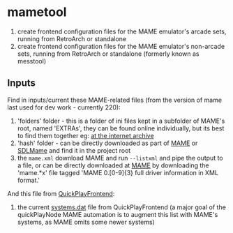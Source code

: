 # mametool
1) create frontend configuration files for the MAME emulator's arcade sets, running from RetroArch or standalone
2) create frontend configuration files for the MAME emulator's non-arcade sets, running from RetroArch or standalone (formerly known as  messtool)

## Inputs

Find in inputs/current these MAME-related files (from the version of mame last used for dev work - currently 220):

1. 'folders' folder - this is a folder of ini files kept in a subfolder of MAME's root, named 'EXTRAs', they can be found online individually, but its best to find them together eg: [at the internet archive](https://archive.org/details/MAME_0.185_EXTRAs)
2. 'hash' folder - can be directly downloaded as part of [MAME](http://mamedev.org/release.html) or [SDLMame](http://sdlmame.lngn.net/) and find it in the project root
3. the `mame.xml` download MAME and run `--listxml` and pipe the output to a file, or can be directly downloaded at [MAME](http://mamedev.org/release.html) by downloading the 'mame.*x' file tagged 'MAME 0.[0-9]{3} full driver information in XML format.'

And this file from [QuickPlayFrontend](http://quickplay.sourceforge.net/):

1. the current [systems.dat](https://github.com/tonywoode/quickPlay/blob/master/src/Defaults%20Resource/systems.dat) file from QuickPlayFrontend (a major goal of the quickPlayNode MAME automation is to augment this list with MAME's systems, as MAME omits some newer systems)

